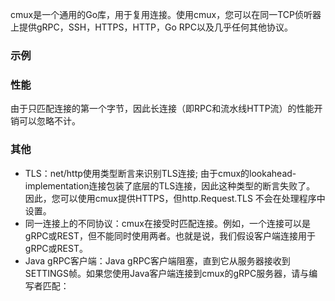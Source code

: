 cmux是一个通用的Go库，用于复用连接。使用cmux，您可以在同一TCP侦听器上提供gRPC，SSH，HTTPS，HTTP，Go RPC以及几乎任何其他协议。

### 示例

### 性能
由于只匹配连接的第一个字节，因此长连接（即RPC和流水线HTTP流）的性能开销可以忽略不计。

### 其他
* TLS：net/http使用类型断言来识别TLS连接; 由于cmux的lookahead-implementation连接包装了底层的TLS连接，因此这种类型的断言失败了。
因此，您可以使用cmux提供HTTPS，但http.Request.TLS 不会在处理程序中设置。
* 同一连接上的不同协议：cmux在接受时匹配连接。例如，一个连接可以是gRPC或REST，但不能同时使用两者。也就是说，我们假设客户端连接用于gRPC或REST。
* Java gRPC客户端：Java gRPC客户端阻塞，直到它从服务器接收到SETTINGS帧。如果您使用Java客户端连接到cmux的gRPC服务器，请与编写者匹配：
